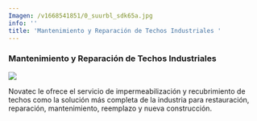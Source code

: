 ```yaml
---
Imagen: /v1668541851/0_suurbl_sdk65a.jpg
info: ''
title: 'Mantenimiento y Reparación de Techos Industriales '
---
```


### Mantenimiento y Reparación de Techos Industriales

![](https://res.cloudinary.com/novatec/v1668541851/0_suurbl_sdk65a.jpg)

Novatec le ofrece el servicio de impermeabilización y recubrimiento de techos como la solución más completa de la industria para restauración, reparación, mantenimiento, reemplazo y nueva construcción.
